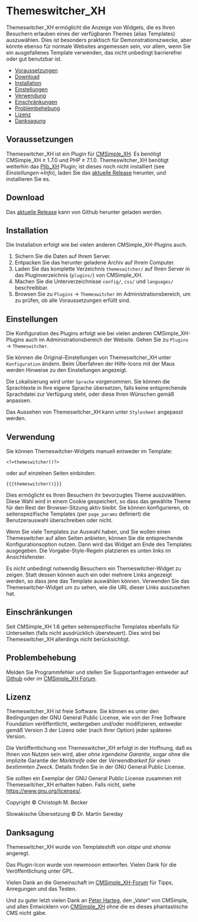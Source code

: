 # Themeswitcher_XH

Themeswitcher_XH ermöglicht die Anzeige von Widgets, die es Ihren Besuchern
erlauben eines der verfügbaren Themes (alias Templates) auszuwählen. Dies
ist besonders praktisch für Demonstrationszwecke, aber könnte ebenso für
normale Websites angemessen sein, vor allem, wenn Sie ein ausgefallenes
Template verwenden, das nicht unbedingt barrierefrei oder gut benutzbar
ist.

- [Voraussetzungen](#voraussetzungen)
- [Download](#download)
- [Installation](#installation)
- [Einstellungen](#einstellungen)
- [Verwendung](#verwendung)
- [Einschränkungen](#einschränkungen)
- [Problembehebung](#problembehebung)
- [Lizenz](#lizenz)
- [Danksagung](#danksagung)

## Voraussetzungen

Themeswitcher_XH ist ein Plugin für [CMSimple_XH](https://www.cmsimple-xh.org/de/).
Es benötigt CMSimple_XH ≥ 1.7.0 und PHP ≥ 7.1.0.
Themeswitcher_XH benötigt weiterhin das [Plib_XH](https://github.com/cmb69/plib_xh) Plugin;
ist dieses noch nicht installiert (see *Einstellungen*→*Info*),
laden Sie das [aktuelle Release](https://github.com/cmb69/plib_xh/releases/latest)
herunter, und installieren Sie es.

## Download

Das [aktuelle Release](https://github.com/cmb69/themeswitcher_xh/releases/latest)
kann von Github herunter geladen werden.

## Installation

Die Installation erfolgt wie bei vielen anderen CMSimple_XH-Plugins auch.

1. Sichern Sie die Daten auf Ihrem Server.
1. Entpacken Sie das herunter geladene Archiv auf Ihrem Computer.
1. Laden Sie das komplette Verzeichnis `themeswitcher/` auf Ihren Server in
   das Pluginverzeichnis (`plugins/`) von CMSimple_XH.
1. Machen Sie die Unterverzeichnisse `config/`, `css/` und `languages/` beschreibbar.
1. Browsen Sie zu `Plugins` → `Themeswitcher` im Administrationsbereich,
   um zu prüfen, ob alle Voraussetzungen erfüllt sind.

## Einstellungen

Die Konfiguration des Plugins erfolgt wie bei vielen anderen
CMSimple_XH-Plugins auch im Administrationsbereich der Website.
Gehen Sie zu `Plugins` → `Themeswitcher`.

Sie können die Original-Einstellungen von Themeswitcher_XH unter
`Konfiguration` ändern. Beim Überfahren der Hilfe-Icons mit der Maus
werden Hinweise zu den Einstellungen angezeigt.

Die Lokalisierung wird unter `Sprache` vorgenommen. Sie können die
Sprachtexte in Ihre eigene Sprache übersetzen, falls keine entsprechende
Sprachdatei zur Verfügung steht, oder diese Ihren Wünschen gemäß anpassen.

Das Aussehen von Themeswitcher_XH kann unter `Stylesheet` angepasst werden.

## Verwendung

Sie können Themeswitcher-Widgets manuell entweder im Template:

    <?=themeswitcher()?>

oder auf einzelnen Seiten einbinden:

    {{{themeswitcher()}}}

Dies ermöglicht es Ihren Besuchern ihr bevorzugtes Theme auszuwählen. Diese
Wahl wird in einem Cookie gespeichert, so dass das gewählte Theme für den
Rest der Browser-Sitzung aktiv bleibt. Sie können konfigurieren, ob
seitenspezifische Templates (per `page_params` definiert) die
Benutzerauswahl überschreiben oder nicht.

Wenn Sie viele Templates zur Auswahl haben, und Sie wollen einen
Themeswitcher auf allen Seiten anbieten, können Sie die entsprechende
Konfigurationsoption nutzen. Dann wird das Widget am Ende des Templates
ausgegeben. Die Vorgabe-Style-Regeln platzieren es unten links im Ansichtsfenster.

Es nicht unbedingt notwendig Besuchern ein Themeswitcher-Widget zu zeigen.
Statt dessen können auch ein oder mehrere Links angezeigt werden, so dass
jene das Template auswählen können. Verwenden Sie das Themeswitcher-Widget
um zu sehen, wie die URL dieser Links auszusehen hat.

## Einschränkungen

Seit CMSimple_XH 1.6 gelten seitenspezifische Templates ebenfalls für
Unterseiten (falls nicht ausdrücklich übersteuert). Dies wird bei
Themeswitcher_XH allerdings nicht berücksichtigt.

## Problembehebung

Melden Sie Programmfehler und stellen Sie Supportanfragen entweder auf
[Github](https://github.com/cmb69/themeswitcher_xh/issues)
oder im [CMSimple_XH Forum](https://cmsimpleforum.com/).


## Lizenz

Themeswitcher_XH ist freie Software. Sie können es unter den Bedingungen
der GNU General Public License, wie von der Free Software Foundation
veröffentlicht, weitergeben und/oder modifizieren, entweder gemäß
Version 3 der Lizenz oder (nach Ihrer Option) jeder späteren Version.

Die Veröffentlichung von Themeswitcher_XH erfolgt in der Hoffnung, daß es
Ihnen von Nutzen sein wird, aber *ohne irgendeine Garantie*, sogar ohne
die implizite Garantie der *Marktreife* oder der *Verwendbarkeit für einen
bestimmten Zweck*. Details finden Sie in der GNU General Public License.

Sie sollten ein Exemplar der GNU General Public License zusammen mit
Themeswitcher_XH erhalten haben. Falls nicht, siehe <https://www.gnu.org/licenses/>.

Copyright © Christoph M. Becker

Slowakische Übersetzung © Dr. Martin Sereday

## Danksagung

Themeswitcher_XH wurde von Templateshift von *olape* und *xhomie* angeregt.

Das Plugin-Icon wurde von newmooon entworfen.
Vielen Dank für die Veröffentlichung unter GPL.

Vielen Dank an die Gemeinschaft im [CMSimple_XH-Forum](https://www.cmsimpleforum.com/)
für Tipps, Anregungen und das Testen.

Und zu guter letzt vielen Dank an [Peter Harteg](https://www.harteg.dk/),
den „Vater“ von CMSimple, und allen Entwicklern von
[CMSimple_XH](https://www.cmsimple-xh.org/de/) ohne die es dieses
phantastische CMS nicht gäbe.
